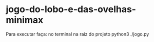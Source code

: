 # jogo-do-lobo-e-das-ovelhas-minimax

Para executar faça: no terminal na raiz do projeto python3 ./jogo.py
